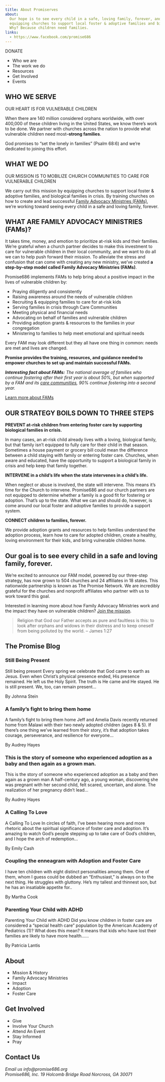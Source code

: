 ```yaml
---
title: About Promiserves
about:
  Our hope is to see every child in a safe, loving family, forever, and we carry out this mission by
  equipping churches to support local foster & adoptive families and biological families in crisis.
  Why? Because children need families.
links:
  - https://www.facebook.com/promise686
---
```


DONATE

- Who we are
- The work we do
- Resources
- Get Involved
- Events

## WHO WE SERVE

OUR HEART IS FOR VULNERABLE CHILDREN

When there are 140 million considered orphans worldwide, with over 400,000 of these children living
in the United States, we know there’s work to be done. We partner with churches across the nation to
provide what vulnerable children need most–**strong families**.

God promises to “set the lonely in families” (Psalm 68:6) and we’re dedicated to joining this
effort.

## WHAT WE DO

OUR MISSION IS TO MOBILIZE CHURCH COMMUNITIES TO CARE FOR VULNERABLE CHILDREN

We carry out this mission by equipping churches to support local foster & adoptive families, and
biological families in crisis. By training churches on how to create and lead successful
[Family Advocacy Ministries (FAMs)](/fams), we’re working toward seeing every child in a safe and
loving family, forever.

## WHAT ARE FAMILY ADVOCACY MINISTRIES (FAMs)?

It takes time, money, and emotion to prioritize at-risk kids and their families. We’re grateful when
a church partner decides to make this investment to care for vulnerable children in their local
community, and we want to do all we can to help push forward their mission. To alleviate the stress
and confusion that can come with creating any new ministry, we’ve created **a step-by–step model
called Family Advocacy Ministries (FAMs)**.

Promise686 implements FAMs to help bring about a positive impact in the lives of vulnerable children
by:

- Praying diligently and consistently
- Raising awareness around the needs of vulnerable children
- Recruiting & equipping families to care for at-risk kids
- Serving families in crisis through Care Communities
- Meeting physical and financial needs
- Advocating on behalf of families and vulnerable children
- Providing adoption grants & resources to the families in your congregation
- Ministering to families to help meet emotional and spiritual needs

Every FAM may look different but they all have one thing in common: needs are met and lives are
changed.

**Promise provides the training, resources, and guidance needed to empower churches to set up and
maintain successful FAMs.**

_**Interesting fact about FAMs:** The national average of families who continue fostering after
their first year is about 50%, but when supported by a FAM and its
[care communities](/care-communities), 90% continue fostering into a second year._

[Learn more about FAMs](/fams)

## OUR STRATEGY BOILS DOWN TO THREE STEPS

**PREVENT at-risk children from entering foster care by supporting biological families in crisis.**

In many cases, an at-risk child already lives with a loving, biological family, but that family
isn’t equipped to fully care for their child in that season. Sometimes a house payment or grocery
bill could mean the difference between a child staying with family or entering foster care.
Churches, when aware and educated, have the opportunity to support a biological family in crisis and
help keep that family together.

**INTERVENE in a child’s life when the state intervenes in a child’s life.**

When neglect or abuse is involved, the state will intervene. This means it’s time for the Church to
intervene. Promise686 and our church partners are not equipped to determine whether a family is a
good fit for fostering or adoption. That’s up to the state. What we can and should do, however, is
come around our local foster and adoptive families to provide a support system.

**CONNECT children to families, forever.**

We provide adoption grants and resources to help families understand the adoption process, learn how
to care for adopted children, create a healthy, loving environment for their kids, and bring
vulnerable children home.

## Our goal is to see every child in a safe and loving family, forever.

We’re excited to announce our FAM model, powered by our three-step strategy, has now grown to 504
churches and 24 affiliates in 18 states. This nationwide partnership is known as The Promise
Network. We are incredibly grateful for the churches and nonprofit affiliates who partner with us to
work toward this goal.

Interested in learning more about how Family Advocacy Ministries work and the impact they have on
vulnerable children? [Join the mission](/fams).

> Religion that God our Father accepts as pure and faultless is this: to look after orphans and
> widows in their distress and to keep oneself from being polluted by the world. – James 1:27

## The Promise Blog

### Still Being Present

Still being present Every spring we celebrate that God came to earth as Jesus. Even when Christ’s
physical presence ended, His presence remained. He left us the Holy Spirit. The truth is He came and
He stayed. He is still present. We, too, can remain present...

By Johnna Stein

### A family’s fight to bring them home

A family’s fight to bring them home Jeff and Amelia Davis recently returned home from Malawi with
their two newly adopted children (ages 8 & 5). If there’s one thing we’ve learned from their story,
it’s that adoption takes courage, perseverance, and resilience for everyone...

By Audrey Hayes

### This is the story of someone who experienced adoption as a baby and then again as a grown man.

This is the story of someone who experienced adoption as a baby and then again as a grown man A
half-century ago, a young woman, discovering she was pregnant with her second child, felt scared,
uncertain, and alone. The realization of her pregnancy didn’t lead...

By Audrey Hayes

### A Calling To Love

A Calling To Love In circles of faith, I’ve been hearing more and more rhetoric about the spiritual
significance of foster care and adoption. It’s amazing to watch God’s people stepping up to take
care of God’s children, and I hope the arch of redemption...

By Emily Cash

### Coupling the enneagram with Adoption and Foster Care

I have ten children with eight distinct personalities among them. One of them, whom I guess could be
dubbed an “Enthusiast,” is always on to the next thing. He struggles with gluttony. He’s my tallest
and thinnest son, but he has an insatiable appetite for..

By Martha Cook

### Parenting Your Child with ADHD

Parenting Your Child with ADHD Did you know children in foster care are considered a “special health
care” population by the American Academy of Pediatrics (1)? What does this mean? It means that kids
who have lost their families are likely to have more health......

By Patricia Lantis

## About

- Mission & History
- Family Advocacy Ministries
- Impact
- Adoption
- Foster Care

## Get Involved

- Give
- Involve Your Church
- Attend An Event
- Stay Informed
- Pray

## Contact Us

<address>
Email us
info@promise686.org
</address>

<address>
Promise686, Inc.
19 Holcomb Bridge Road
Norcross, GA 30071
</address>
